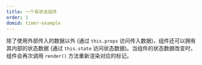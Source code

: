 ```yaml
---
title: 一个有状态组件
order: 1
domid: timer-example
---
```


除了使用外部传入的数据以外 (通过 `this.props` 访问传入数据)，组件还可以拥有其内部的状态数据 (通过 `this.state` 访问状态数据)。当组件的状态数据改变时，组件会再次调用 `render()` 方法重新渲染对应的标记。
